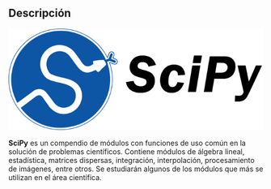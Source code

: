 ## Descripción

![image](images/scipy.png)

**SciPy** es un compendio de módulos con funciones de uso común en la solución de problemas científicos. Contiene módulos de álgebra lineal, estadística, matrices dispersas, integración, interpolación, procesamiento de imágenes, entre otros. Se estudiarán algunos de los módulos que más se utilizan en el área científica.